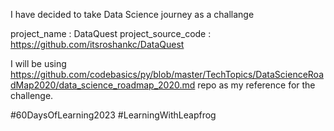 I have decided to take Data Science journey as a challange

project_name : DataQuest
project_source_code : https://github.com/itsroshankc/DataQuest

I will be using https://github.com/codebasics/py/blob/master/TechTopics/DataScienceRoadMap2020/data_science_roadmap_2020.md repo as my reference for the challenge. 

#60DaysOfLearning2023 
#LearningWithLeapfrog
